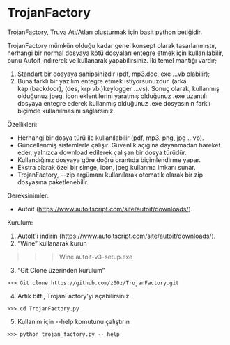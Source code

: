 # TrojanFactory

TrojanFactory, Truva Atı/Atları oluşturmak için basit python betiğidir.

TrojanFactory mümkün olduğu kadar genel konsept olarak tasarlanmıştır, herhangi bir normal dosyaya kötü dosyaları entegre etmek için kullanılabilir, bunu Autoit indirerek ve kullanarak yapabilirsiniz. 
İki temel mantığı vardır; 

1. Standart bir dosyaya sahipsinizdir (pdf, mp3.doc, exe ...vb olabilir);
2. Buna farklı bir yazılım entegre etmek istiyorsunuzdur. (arka kapı(backdoor), (des, krp vb.)keylogger ...vs).
Sonuç olarak, kullanmış olduğunuz jpeg, icon eklentilerini yaratmış olduğunuz .exe uzantılı dosyaya entegre ederek kullanmış olduğunuz .exe dosyasının farklı biçimde kullanılmasını sağlarsınız.

Özellikleri:
- Herhangi bir dosya türü ile kullanılabilir (pdf, mp3. png, jpg ...vb).
- Güncellenmiş sistemlerle çalışır. Güvenlik açığına dayanmadan hareket eder, yalnızca download edilerek çalışan bir dosya türüdür.
- Kullandığınız dosyaya göre doğru orantıda biçimlendirme yapar.
- Ekstra olarak özel bir simge, icon, jpeg kullanma imkanı sunar.
- TrojanFactory, --zip argümanı kullanılarak otomatik olarak bir zip dosyasına paketlenebilir.

Gereksinimler:
  - Autoit (https://www.autoitscript.com/site/autoit/downloads/).
  
Kurulum:
  1. AutoIt'i indirin (https://www.autoitscript.com/site/autoit/downloads/).
  2. “Wine” kullanarak kurun

   >>> Wine autoit-v3-setup.exe
  3. “Git Clone üzerinden kurulum” 

    >>> Git clone https://github.com/z00z/TrojanFactory.git
  4. Artık bitti, TrojanFactory'yi açabilirsiniz.

    >>> cd TrojanFactory.py
  5. Kullanım için --help komutunu çalıştırın

    >>> python trojan_factory.py -- help
